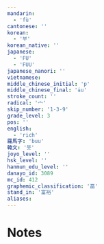 ```yaml
---
mandarin:
  - 'fù'
cantonese: ''
korean:
  - '부'
korean_native: ''
japanese:
  - 'FU'
  - 'FUU'
japanese_nanori: ''
vietnamese:
middle_chinese_initial: 'p'
middle_chinese_final: 'ɨu'
stroke_count: ''
radical: '宀'
skip_number: '1-3-9'
grade_level: 3
pos: ''
english:
  - 'rich'
羅馬字: 'buu'
韓文: '붓'
joyo_level: ''
hsk_level: ''
hanmun_edu_level: ''
danayo_id: 3089
mc_id: 412
graphemic_classification: '畐'
stand_in: '富裕'
aliases:
---
```


# Notes
